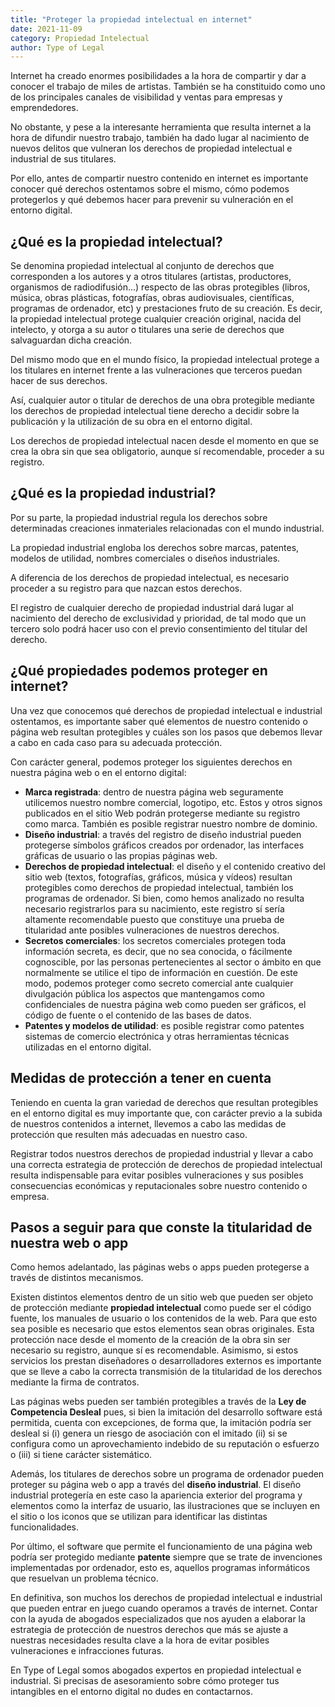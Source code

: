 ```yaml
---
title: "Proteger la propiedad intelectual en internet"
date: 2021-11-09
category: Propiedad Intelectual
author: Type of Legal
---
```


Internet ha creado enormes posibilidades a la hora de compartir y dar a conocer el trabajo de miles de artistas. También se ha constituido como uno de los principales canales de visibilidad y ventas para empresas y emprendedores.

No obstante, y pese a la interesante herramienta que resulta internet a la hora de difundir nuestro trabajo, también ha dado lugar al nacimiento de nuevos delitos que vulneran los derechos de propiedad intelectual e industrial de sus titulares.

Por ello, antes de compartir nuestro contenido en internet es importante conocer qué derechos ostentamos sobre el mismo, cómo podemos protegerlos y qué debemos hacer para prevenir su vulneración en el entorno digital.

**¿Qué es la propiedad intelectual?**
-------------------------------------

Se denomina propiedad intelectual al conjunto de derechos que corresponden a los autores y a otros titulares (artistas, productores, organismos de radiodifusión...) respecto de las obras protegibles (libros, música, obras plásticas, fotografías, obras audiovisuales, científicas, programas de ordenador, etc) y prestaciones fruto de su creación. Es decir, la propiedad intelectual protege cualquier creación original, nacida del intelecto, y otorga a su autor o titulares una serie de derechos que salvaguardan dicha creación.

Del mismo modo que en el mundo físico, la propiedad intelectual protege a los titulares en internet frente a las vulneraciones que terceros puedan hacer de sus derechos.

Así, cualquier autor o titular de derechos de una obra protegible mediante los derechos de propiedad intelectual tiene derecho a decidir sobre la publicación y la utilización de su obra en el entorno digital.

Los derechos de propiedad intelectual nacen desde el momento en que se crea la obra sin que sea obligatorio, aunque sí recomendable, proceder a su registro.

**¿Qué es la propiedad industrial?**
------------------------------------

Por su parte, la propiedad industrial regula los derechos sobre determinadas creaciones inmateriales relacionadas con el mundo industrial.

La propiedad industrial engloba los derechos sobre marcas, patentes, modelos de utilidad, nombres comerciales o diseños industriales.

A diferencia de los derechos de propiedad intelectual, es necesario proceder a su registro para que nazcan estos derechos.

El registro de cualquier derecho de propiedad industrial dará lugar al nacimiento del derecho de exclusividad y prioridad, de tal modo que un tercero solo podrá hacer uso con el previo consentimiento del titular del derecho.

**¿Qué propiedades podemos proteger en internet?**
--------------------------------------------------

Una vez que conocemos qué derechos de propiedad intelectual e industrial ostentamos, es importante saber qué elementos de nuestro contenido o página web resultan protegibles y cuáles son los pasos que debemos llevar a cabo en cada caso para su adecuada protección.

Con carácter general, podemos proteger los siguientes derechos en nuestra página web o en el entorno digital:

*   **Marca registrada**: dentro de nuestra página web seguramente utilicemos nuestro nombre comercial, logotipo, etc. Estos y otros signos publicados en el sitio Web podrán protegerse mediante su registro como marca. También es posible registrar nuestro nombre de dominio.
*   **Diseño industrial**: a través del registro de diseño industrial pueden protegerse símbolos gráficos creados por ordenador, las interfaces gráficas de usuario o las propias páginas web.
*   **Derechos de propiedad intelectual**: el diseño y el contenido creativo del sitio web (textos, fotografías, gráficos, música y vídeos) resultan protegibles como derechos de propiedad intelectual, también los programas de ordenador. Si bien, como hemos analizado no resulta necesario registrarlos para su nacimiento, este registro sí sería altamente recomendable puesto que constituye una prueba de titularidad ante posibles vulneraciones de nuestros derechos.
*   **Secretos comerciales**: los secretos comerciales protegen toda información secreta, es decir, que no sea conocida, o fácilmente cognoscible, por las personas pertenecientes al sector o ámbito en que normalmente se utilice el tipo de información en cuestión. De este modo, podemos proteger como secreto comercial ante cualquier divulgación pública los aspectos que mantengamos como confidenciales de nuestra página web como pueden ser gráficos, el código de fuente o el contenido de las bases de datos.
*   **Patentes y modelos de utilidad**: es posible registrar como patentes sistemas de comercio electrónica y otras herramientas técnicas utilizadas en el entorno digital.

**Medidas de protección a tener en cuenta**
-------------------------------------------

Teniendo en cuenta la gran variedad de derechos que resultan protegibles en el entorno digital es muy importante que, con carácter previo a la subida de nuestros contenidos a internet, llevemos a cabo las medidas de protección que resulten más adecuadas en nuestro caso.

Registrar todos nuestros derechos de propiedad industrial y llevar a cabo una correcta estrategia de protección de derechos de propiedad intelectual resulta indispensable para evitar posibles vulneraciones y sus posibles consecuencias económicas y reputacionales sobre nuestro contenido o empresa.

**Pasos a seguir para que conste la titularidad de nuestra web o app**
----------------------------------------------------------------------

Como hemos adelantado, las páginas webs o apps pueden protegerse a través de distintos mecanismos.

Existen distintos elementos dentro de un sitio web que pueden ser objeto de protección mediante **propiedad intelectual** como puede ser el código fuente, los manuales de usuario o los contenidos de la web. Para que esto sea posible es necesario que estos elementos sean obras originales. Esta protección nace desde el momento de la creación de la obra sin ser necesario su registro, aunque sí es recomendable. Asimismo, si estos servicios los prestan diseñadores o desarrolladores externos es importante que se lleve a cabo la correcta transmisión de la titularidad de los derechos mediante la firma de contratos.

Las páginas webs pueden ser también protegibles a través de la **Ley de Competencia Desleal** pues, si bien la imitación del desarrollo software está permitida, cuenta con excepciones, de forma que, la imitación podría ser desleal si (i) genera un riesgo de asociación con el imitado (ii) si se configura como un aprovechamiento indebido de su reputación o esfuerzo o (iii) si tiene carácter sistemático.

Además, los titulares de derechos sobre un programa de ordenador pueden proteger su página web o app a través del **diseño industrial**. El diseño industrial protegería en este caso la apariencia exterior del programa y elementos como la interfaz de usuario, las ilustraciones que se incluyen en el sitio o los iconos que se utilizan para identificar las distintas funcionalidades.

Por último, el software que permite el funcionamiento de una página web podría ser protegido mediante **patente** siempre que se trate de invenciones implementadas por ordenador, esto es, aquellos programas informáticos que resuelvan un problema técnico.

En definitiva, son muchos los derechos de propiedad intelectual e industrial que pueden entrar en juego cuando operamos a través de internet. Contar con la ayuda de abogados especializados que nos ayuden a elaborar la estrategia de protección de nuestros derechos que más se ajuste a nuestras necesidades resulta clave a la hora de evitar posibles vulneraciones e infracciones futuras.

En Type of Legal somos abogados expertos en propiedad intelectual e industrial. Si precisas de asesoramiento sobre cómo proteger tus intangibles en el entorno digital no dudes en contactarnos.
